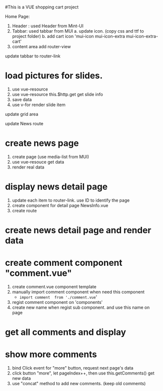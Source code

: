 #This is a VUE shopping cart project



Home Page:
1. Header : used Header from Mint-UI
2. Tabbar:  used tabbar from MUI
    a. update icon. (copy css and ttf to project folder)
    b. add cart icon 'mui-icon mui-icon-extra mui-icon-extra-cart'
3. content area add router-view


update tabbar to router-link

# load pictures for slides.
1. use vue-resource
2. use vue-resource this.$http.get get slide info
3. save data
4. use v-for render slide item


update grid area


update News route

# create news page
1. create page  (use media-list from MUI)
2. use vue-resouce get data
3. render real data

# display news detail page
1. update each item to router-link.  use ID to identify the page
2. create component for detail page  NewsInfo.vue
3. create route

# create news detail page and render data

# create comment component "comment.vue" 
1. create comment.vue component template
2. manually import comment component when need this component
   + `import comment  from './comment.vue`'
3. regist comment component on 'components' 
4. create new name when regist sub component. and use this name on page

# get all comments and display


# show more comments
1. bind Click event for "more" button, request next page's data
2. click button "more", let pageIndex++, then use this.getComments() get new data
3. use "concat" method to add new comments. (keep old comments)